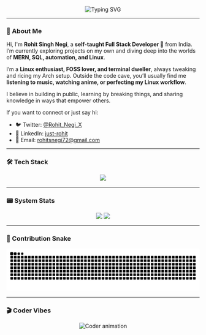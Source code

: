 <!-- Hacker Banner -->
<p align="center">
  <img src="https://readme-typing-svg.demolab.com?font=JetBrains+Mono&weight=700&size=30&pause=500&color=89B4FA&center=true&vCenter=true&width=600&lines=Initializing+profile...;Loading+modules...;Welcome+to+Rohit's+Terminal" alt="Typing SVG"/>
</p>

---

### 👾 About Me  

Hi, I'm **Rohit Singh Negi**, a **self-taught Full Stack Developer 🚀** from India. I’m currently exploring projects on my own and diving deep into the worlds of **MERN, SQL, automation, and Linux**.  

I’m a **Linux enthusiast, FOSS lover, and terminal dweller**, always tweaking and ricing my Arch setup. Outside the code cave, you’ll usually find me **listening to music, watching anime, or perfecting my Linux workflow**.  

I believe in building in public, learning by breaking things, and sharing knowledge in ways that empower others.  

If you want to connect or just say hi:  
- 🐦 Twitter: [@Rohit_Negi_X](https://x.com/Rohit_Negi_X)  
- 💼 LinkedIn: [just-rohit](https://www.linkedin.com/in/just-rohit)  
- 📧 Email: rohitsnegi72@gmail.com  

---

### 🛠️ Tech Stack  
<p align="center">
  <img src="https://skillicons.dev/icons?i=js,ts,react,nodejs,express,mongodb,mysql,tailwind,bootstrap,linux,docker,git,github,vscode" />
</p>

---

### 📟 System Stats  
<p align="center">
  <img src="https://github-readme-stats.vercel.app/api?username=rohit8bitcoder&show_icons=true&theme=catppuccin_mocha&hide_border=true&bg_color=1E1E2E&title_color=89B4FA&icon_color=A6E3A1&text_color=CBA6F7" height="170" />
  <img src="https://github-readme-streak-stats.herokuapp.com/?user=rohit8bitcoder&theme=catppuccin-mocha&hide_border=true&background=1E1E2E&ring=F38BA8&fire=F38BA8&currStreakLabel=F9E2AF" height="170" />
</p>

---

### 🐍 Contribution Snake  
<p align="center">
  <img src="https://github.com/rohit8bitcoder/rohit8bitcoder/blob/output/github-contribution-grid-snake-dark.svg" alt="snake animation"/>
</p>

---

### 🎬 Coder Vibes  
<p align="center">
  <img src="https://media.giphy.com/media/qgQUggAC3Pfv687qPC/giphy.gif" width="500" alt="Coder animation"/>
</p>
